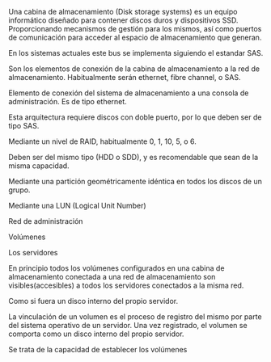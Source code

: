 Una cabina de almacenamiento (Disk storage systems) es un equipo informático diseñado para contener discos duros y dispositivos SSD. Proporcionando mecanismos de gestión para los mismos, así como puertos de comunicación para acceder al espacio de almacenamiento que generan.

En los sistemas actuales este bus se implementa siguiendo el estandar SAS.

Son los elementos de conexión de la cabina de almacenamiento a la red de almacenamiento. Habitualmente serán ethernet, fibre channel, o SAS.

Elemento de conexión del sistema de almacenamiento a una consola de administración. Es de tipo ethernet.

Esta arquitectura requiere discos con doble puerto, por lo que deben ser de tipo SAS.

Mediante un nivel de RAID, habitualmente 0, 1, 10, 5, o 6.

Deben ser del mismo tipo (HDD o SDD), y es recomendable que sean de la misma capacidad.

Mediante una partición geométricamente idéntica en todos los discos de un grupo.

Mediante una LUN (Logical Unit Number)

Red de administración

Volúmenes

Los servidores

En principio todos los volúmenes configurados en una cabina de almacenamiento conectada a una red de almacenamiento son visibles(accesibles) a todos los servidores conectados a la misma red.

Como si fuera un disco interno del propio servidor.

La vinculación de un volumen es el proceso de registro del mismo por parte del sistema operativo de un servidor. Una vez registrado, el volumen se comporta como un disco interno del propio servidor.

Se trata de la capacidad de establecer los volúmenes 